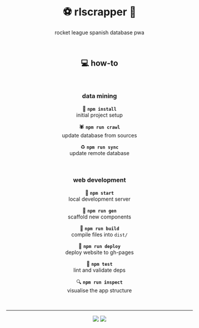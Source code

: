 <div align="center">

# :soccer: rlscrapper :car:

rocket league spanish database pwa

<br>

## :computer: how-to

<br>

### data mining

:floppy_disk: __`npm install`__<br>
initial project setup

:spider: __`npm run crawl`__<br>
update database from sources

:recycle: __`npm run sync`__<br>
update remote database

<br>

### web development

:hammer: __`npm start`__<br>
local development server

:triangular_ruler: __`npm run gen`__<br>
scaffold new components

:construction: __`npm run build`__<br>
compile files into `dist/`

:rocket: __`npm run deploy`__<br>
deploy website to gh-pages

:microscope: __`npm test`__<br>
lint and validate deps

:mag: __`npm run inspect`__<br>
visualise the app structure

<br>

---

![](https://img.shields.io/badge/neko250-333333.svg?style=for-the-badge) [![](https://img.shields.io/badge/based_on-choof-333333.svg?style=for-the-badge)](https://github.com/neko250/choof)

</div>
